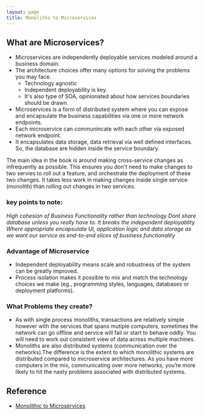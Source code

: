 ```yaml
---
layout: page
title: Monoliths to Microservices
---
```


## What are Microservices?

- Microservices are independently deployable services modeled around a business domain.
- The architecture choices offer many options for solving the problems you may face.
    - Technology agnostic
    - Independent deployability is key.
    - It's also type of SOA, opinionated about how services boundaries should be drawn.
- Microservices is a form of distributed system where you can expose and encapsulate the business capabilities via one or more network endpoints.
- Each microservice can communincate with each other via exposed network endpoint.
- It encapsulates data storage, data retrieval via well defined interfaces. So, the database are hidden inside the service boundary.

The main idea in the book is around making cross-service changes as infrequently as possible.
This ensures you don't need to make changes to two servies to roll out a feature, and orchestrate the deployment of these two changes. It takes less work in making changes inside single service (monolith) than rolling out changes in two services.

### key points to note:

*_High cohesion of Business Functionality rather than technology_*
*_Dont share database unless you really have to. It breaks the independent deployablity_*
*_Where appropriate encapsulate UI, application logic and data storage as we want our service as end-to-end slices of business functionality_*

### Advantage of Microservice

* Independent deployability means scale and robustness of the system can be greatly improved.
* Process isolation makes it possible to mix and match the technology choices we make (eg., programming styles, languages, databases or deployment platforms).

### What Problems they create?
* As with single process monoliths, transactions are relatively simple however with the services that spans mutiple computers, sometimes the network can go offline and service will fail or start to behave oddly. You will need to work out consistent view of data across multiple machines.
* Monoliths are also distributed systems (communication over the networks).The difference is the extent to which monolithic systems are distributed compared to microservice architectures. As you have more computers in the mix, communicating over more networks, you’re more likely to hit the nasty problems associated with distributed systems. 

## Reference
- [Monolithic to Microservices](https://www.amazon.co.uk/Monolith-Microservices-Evolutionary-Patterns-Transform/dp/1492047848/ref=sr_1_fkmr1_1?dchild=1&keywords=monolithic+to+microservices&qid=1589198193&s=kids&sr=8-1-fkmr1)